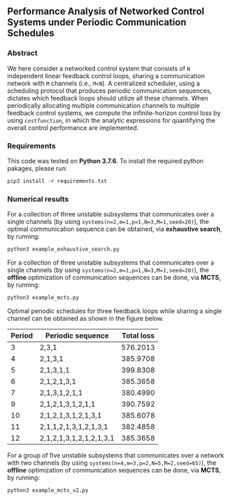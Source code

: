 ## Performance Analysis of Networked Control Systems under Periodic Communication Schedules

### Abstract

We here consider a networked control system that consists of `N` independent linear feedback control loops, sharing a communication network with `M` channels (i.e., `M<N`). A centralized scheduler, using a scheduling protocol that produces periodic communication sequences, dictates which feedback loops should utilize all these channels. When periodically allocating multiple communication channels to multiple feedback control systems, we compute the infinite-horizon control loss by using `costfunction`, in which the analytic expressions for quantifying the overall control performance are implemented.

### Requirements

This code was tested on **Python 3.7.6**. To install the required python pakages, please run:

```python
pip3 install -r requirements.txt
```

### Numerical results

For a collection of three unstable subsystems that communicates over a single channels (by using `systems(n=2,m=1,p=1,N=3,M=1,seed=20)`), the optimal communication sequence  can be obtained, via **exhaustive search**, by running:

```python
python3 example_exhaustive_search.py
```

For a collection of three unstable subsystems that communicates over a single channels (by using `systems(n=2,m=1,p=1,N=3,M=1,seed=20)`), the **offline** optimization of communication sequences can be done, via **MCTS**, by running:

```python
python3 example_mcts.py
```

Optimal periodic schedules for three feedback loops while sharing a single channel can be obtained as shown in the figure below.

| Period | Periodic sequence       | Total loss  |
| ------ | ----------------------- | ----------- |
| 3      | 2,3,1                   | 576.2013    |
| 4      | 2,1,3,1                 | 385.9708    |
| 5      | 2,1,3,1,1               | 399.8308    |
| 6      | 2,1,2,1,3,1             | 385.3658    |
| 7      | 2,1,3,1,2,1,1           | 380.4990    |
| 9      | 2,1,2,1,3,1,2,1,1       | 390.7592    |
| 10     | 2,1,2,1,3,1,2,1,3,1     | 385.6078    |
| 11     | 2,1,1,2,1,3,1,2,1,3,1   | 382.4858    |
| 12     | 2,1,2,1,3,1,2,1,2,1,3,1 | 385.3658    |

For a group of five unstable subsystems that communicates over a network with two channels (by using `systems(n=4,m=3,p=2,N=5,M=2,seed=65)`), the **offline** optimization of communication sequences can be done, via **MCTS**, by running:

```python
python3 example_mcts_v2.py
```
